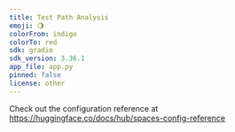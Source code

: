 ```yaml
---
title: Test Path Analysis
emoji: 🌖
colorFrom: indigo
colorTo: red
sdk: gradio
sdk_version: 3.36.1
app_file: app.py
pinned: false
license: other
---
```


Check out the configuration reference at https://huggingface.co/docs/hub/spaces-config-reference
